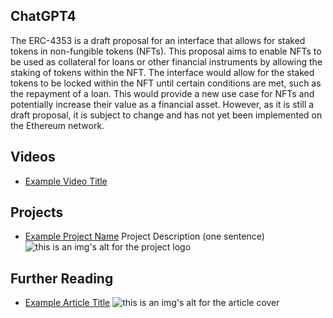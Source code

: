 ## ChatGPT4

The ERC-4353 is a draft proposal for an interface that allows for staked tokens in non-fungible tokens (NFTs). This proposal aims to enable NFTs to be used as collateral for loans or other financial instruments by allowing the staking of tokens within the NFT. The interface would allow for the staked tokens to be locked within the NFT until certain conditions are met, such as the repayment of a loan. This would provide a new use case for NFTs and potentially increase their value as a financial asset. However, as it is still a draft proposal, it is subject to change and has not yet been implemented on the Ethereum network.

## Videos

- [Example Video Title](https://www.youtube.com/watch?v=TDGq4aeevgY)

## Projects

- [Example Project Name](https://xxxx.xxx/xxxxx) Project Description (one sentence) ![this is an img's alt for the project logo](https://xxxx.xxx/project-logo.xxx)

## Further Reading

- [Example Article Title](https://xxxx.xxx/xxxxx) ![this is an img's alt for the article cover](https://xxxx.xxx/article-cover.xxx)
